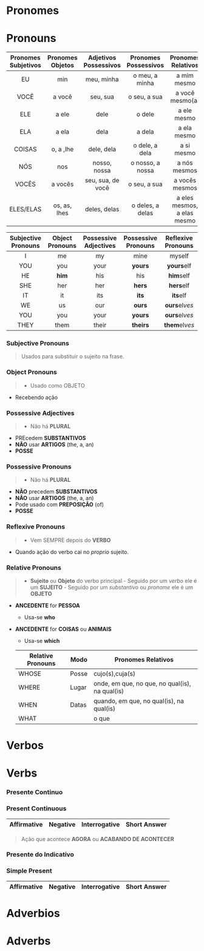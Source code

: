 # Pronomes
# Pronouns


| Pronomes Subjetivos | Pronomes Objetos | Adjetivos Possessivos | Pronomes Possessivos | Pronomes Relativos          |
|:-------------------:|:----------------:|:---------------------:|:--------------------:|:---------------------------:|
| EU                   | min             | meu, minha            | o meu, a minha       | a mim mesmo                 |
| VOCÊ                 | a você          | seu, sua              | o seu, a sua         | a você mesmo(a)             |
| ELE                  | a ele           | dele                  | o dele               | a ele mesmo                 |
| ELA                  | a ela           | dela                  | a dela               | a ela mesmo                 |
| COISAS               | o, a ,lhe       | dele, dela            | o dele, a dela       | a si mesmo                  |
| NÓS                  | nos             | nosso, nossa          | o nosso, a nossa     | a nós mesmos                |
| VOCÊS                | a vocês         | seu, sua, de você     | o seu, a sua         | a vocês mesmos              |
| ELES/ELAS            | os, as, lhes    | deles, delas          | o deles, a delas     | a eles mesmos, a elas mesmo |

| Subjective Pronouns | Object Pronouns | Possessive Adjectives | Possessive Pronouns | Reflexive Pronouns |
|:-------------------:|:---------------:|:---------------------:|:-------------------:|:------------------:|
| I                   | me              | my                    | mine                | myself             |
| YOU                 | you             | your                  | **yours**           | **yours**elf       |
| HE                  | **him**         | his                   | his                 | **him**self        |
| SHE                 | her             | her                   | **hers**            | **hers**elf        |
| IT                  | it              | its                   | **its**             | **its**elf         |
| WE                  | us              | our                   | **ours**            | **ours**el*ves*    |
| YOU                 | you             | your                  | **yours**           | **ours**el*ves*    |
| THEY                | them            | their                 | **theirs**          | **them**el*ves*    |

### Subjective Pronouns
> Usados para substituir o sujeito na frase.

### Object Pronouns
> - Usado como OBJETO
  - Recebendo ação

### Possessive Adjectives
> - Não há **PLURAL**
  - PREcedem **SUBSTANTIVOS**
  - **NÃO** usar **ARTIGOS** (the, a, an)
  - **POSSE**

### Possessive Pronouns
> - Não há **PLURAL**
  - **NÃO** precedem **SUBSTANTIVOS**
  - **NÃO** usar **ARTIGOS** (the, a, an)
  - Pode usado com  **PREPOSIÇÃO** (of)
  - **POSSE**

### Reflexive Pronouns
> - Vem SEMPRE depois do **VERBO**
  - Quando ação do verbo cai no _proprio_ sujeito.


### Relative Pronouns
> - **Sujeito** ou **Objeto** do verbo principal
    - Seguido por um _verbo_ ele é um **SUJEITO**
    - Seguido por um _substantivo_ ou _pronome_ ele é um **OBJETO**
  - **ANCEDENTE** for **PESSOA**
    - Usa-se **who**
  - **ANCEDENTE** for **COISAS** ou **ANIMAIS**
    - Usa-se **which**

    | Relative Pronouns  | Modo   | Pronomes Relativos                                  |
    |--------------------|--------|-----------------------------------------------------|
    | WHOSE              | Posse  | cujo(s),cuja(s)                                     |
    | WHERE              | Lugar  | onde, em que, no que, no qual(is), na qual(is)      |
    | WHEN               | Datas  | quando, em que, no qual(is), na qual(is)            |
    | WHAT               |        | o que                                               |


# Verbos
# Verbs
### Presente Continuo
### Present Continuous

| Affirmative             | Negative                | Interrogative           | Short Answer            |
|:-----------------------:|:-----------------------:|:-----------------------:|:-----------------------:|

> Ação que acontece **AGORA** ou **ACABANDO DE ACONTECER**


### Presente do Indicativo
### Simple Present

| Affirmative             | Negative                | Interrogative           | Short Answer            |
|:-----------------------:|:-----------------------:|:-----------------------:|:-----------------------:|

# Adverbios
# Adverbs
